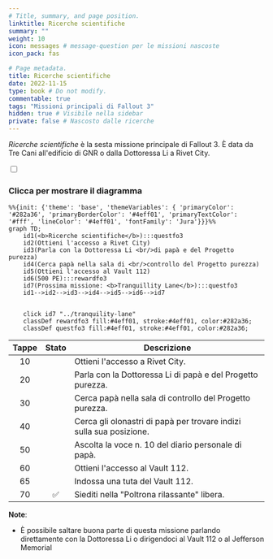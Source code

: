 ```yaml
---
# Title, summary, and page position.
linktitle: Ricerche scientifiche
summary: ""
weight: 10
icon: messages # message-question per le missioni nascoste
icon_pack: fas

# Page metadata.
title: Ricerche scientifiche
date: 2022-11-15
type: book # Do not modify.
commentable: true
tags: "Missioni principali di Fallout 3"
hidden: true # Visibile nella sidebar
private: false # Nascosto dalle ricerche
---
```


<div class="fo3">

*Ricerche scientifiche* è la sesta missione principale di Fallout 3. È data da Tre Cani all'edificio di GNR o dalla Dottoressa Li a Rivet City.


<section class="chart-collapse">
<input type="checkbox" name="collapse2" id="handle2">
<h3 class="handle">
<label for="handle2">Clicca per mostrare il diagramma</label>
</h3>
<div class="content">

```mermaid
%%{init: {'theme': 'base', 'themeVariables': { 'primaryColor': '#282a36', 'primaryBorderColor': '#4eff01', 'primaryTextColor': '#fff', 'lineColor': '#4eff01', 'fontFamily': 'Jura'}}}%%
graph TD;
    id1(<b>Ricerche scientifiche</b>):::questfo3
    id2(Ottieni l'accesso a Rivet City)
    id3(Parla con la Dottoressa Li <br/>di papà e del Progetto purezza)
    id4(Cerca papà nella sala di <br/>controllo del Progetto purezza)
    id5(Ottieni l'accesso al Vault 112)  
    id6(500 PE):::rewardfo3
    id7(Prossima missione: <b>Tranquillity Lane</b>):::questfo3
    id1-->id2-->id3-->id4-->id5-->id6-->id7
    
    
    click id7 "../tranquility-lane"
    classDef rewardfo3 fill:#4eff01, stroke:#4eff01, color:#282a36;
    classDef questfo3 fill:#4eff01, stroke:#4eff01, color:#282a36;
```

</div>
</section>

| Tappe |       Stato        | Descrizione                                                         |
| :---: | :----------------: | ------------------------------------------------------------------- |
|  10     |                    | Ottieni l'accesso a Rivet City.                                     |
|  20     |                    | Parla con la Dottoressa Li di papà e del Progetto purezza.          |
|  30     |                    | Cerca papà nella sala di controllo del Progetto purezza.            |
| 40      |                    | Cerca gli olonastri di papà per trovare indizi sulla sua posizione. |
|  50     |                    | Ascolta la voce n. 10 del diario personale di papà.                 |
|  60     |                    | Ottieni l'accesso al Vault 112.                                     |
| 65      |                    | Indossa una tuta del Vault 112.                                     |
| 70      | :white_check_mark: | Siediti nella "Poltrona rilassante" libera.                         |

**Note**:
- È possibile saltare buona parte di questa missione parlando direttamente con la Dottoressa Li o dirigendoci al Vault 112 o al Jefferson Memorial


</div>